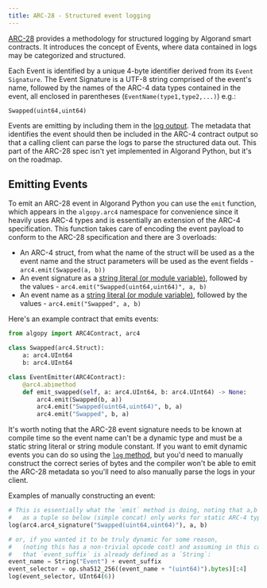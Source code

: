 ```yaml
---
title: ARC-28 - Structured event logging
---
```


[ARC-28](https://github.com/algorandfoundation/ARCs/blob/main/ARCs/arc-0028) provides a methodology for structured logging by Algorand smart contracts. It introduces the concept of Events, where data contained in logs may be categorized and structured.

Each Event is identified by a unique 4-byte identifier derived from its `Event Signature`. The Event Signature is a UTF-8 string comprised of the event's name, followed by the names of the ARC-4 data types contained in the event, all enclosed in parentheses (`EventName(type1,type2,...)`) e.g.:

```
Swapped(uint64,uint64)
```

Events are emitting by including them in the [log output](./lg-logs). The metadata that identifies the event should then be included in the ARC-4 contract output so that a calling client can parse the logs to parse the structured data out. This part of the ARC-28 spec isn't yet implemented in Algorand Python, but it's on the roadmap.

## Emitting Events

To emit an ARC-28 event in Algorand Python you can use the `emit` function, which appears in the `algopy.arc4` namespace for convenience since it heavily uses ARC-4 types and is essentially an extension of the ARC-4 specification. This function takes care of encoding the event payload to conform to the ARC-28 specification and there are 3 overloads:

-   An ARC-4 struct, from what the name of the struct will be used as a the event name and the struct parameters will be used as the event fields - `arc4.emit(Swapped(a, b))`
-   An event signature as a [string literal (or module variable)](./lg-types), followed by the values - `arc4.emit("Swapped(uint64,uint64)", a, b)`
-   An event name as a [string literal (or module variable)](./lg-types), followed by the values - `arc4.emit("Swapped", a, b)`

Here's an example contract that emits events:

```python
from algopy import ARC4Contract, arc4

class Swapped(arc4.Struct):
    a: arc4.UInt64
    b: arc4.UInt64

class EventEmitter(ARC4Contract):
    @arc4.abimethod
    def emit_swapped(self, a: arc4.UInt64, b: arc4.UInt64) -> None:
        arc4.emit(Swapped(b, a))
        arc4.emit("Swapped(uint64,uint64)", b, a)
        arc4.emit("Swapped", b, a)
```

It's worth noting that the ARC-28 event signature needs to be known at compile time so the event name can't be a dynamic type and must be a static string literal or string module constant. If you want to emit dynamic events you can do so using the [`log` method](./lg-logs), but you'd need to manually construct the correct series of bytes and the compiler won't be able to emit the ARC-28 metadata so you'll need to also manually parse the logs in your client.

Examples of manually constructing an event:

```python
# This is essentially what the `emit` method is doing, noting that a,b need to be encoded
#   as a tuple so below (simple concat) only works for static ARC-4 types
log(arc4.arc4_signature("Swapped(uint64,uint64)"), a, b)

# or, if you wanted it to be truly dynamic for some reason,
#   (noting this has a non-trivial opcode cost) and assuming in this case
#   that `event_suffix` is already defined as a `String`:
event_name = String("Event") + event_suffix
event_selector = op.sha512_256((event_name + "(uint64)").bytes)[:4]
log(event_selector, UInt64(6))
```